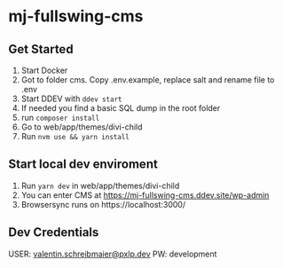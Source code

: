 # mj-fullswing-cms

## Get Started
1. Start Docker
2. Got to folder cms. Copy .env.example, replace salt and rename file to .env 
3. Start DDEV with  `ddev start`
4. If needed you find a basic SQL dump in the root folder
5. run `composer install`
6. Go to web/app/themes/divi-child
7. Run `nvm use && yarn install`

## Start local dev enviroment
1. Run `yarn dev` in web/app/themes/divi-child
2. You can enter CMS at https://mj-fullswing-cms.ddev.site/wp-admin
3. Browsersync runs on https://localhost:3000/

## Dev Credentials
USER: valentin.schreibmaier@pxlp.dev
PW: development